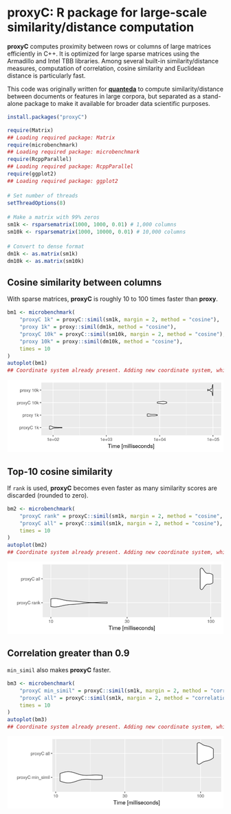 
# proxyC: R package for large-scale similarity/distance computation

**proxyC** computes proximity between rows or columns of large matrices
efficiently in C++. It is optimized for large sparse matrices using the
Armadillo and Intel TBB libraries. Among several built-in
similarity/distance measures, computation of correlation, cosine
similarity and Euclidean distance is particularly fast.

This code was originally written for
[**quanteda**](https://github.com/quanteda/quanteda) to compute
similarity/distance between documents or features in large corpora, but
separated as a stand-alone package to make it available for broader data
scientific purposes.

``` r
install.packages("proxyC")
```

``` r
require(Matrix)
## Loading required package: Matrix
require(microbenchmark)
## Loading required package: microbenchmark
require(RcppParallel)
## Loading required package: RcppParallel
require(ggplot2)
## Loading required package: ggplot2

# Set number of threads
setThreadOptions(8)

# Make a matrix with 99% zeros
sm1k <- rsparsematrix(1000, 1000, 0.01) # 1,000 columns
sm10k <- rsparsematrix(1000, 10000, 0.01) # 10,000 columns

# Convert to dense format
dm1k <- as.matrix(sm1k) 
dm10k <- as.matrix(sm10k)
```

## Cosine similarity between columns

With sparse matrices, **proxyC** is roughly 10 to 100 times faster than
**proxy**.

``` r
bm1 <- microbenchmark(
    "proxyC 1k" = proxyC::simil(sm1k, margin = 2, method = "cosine"),
    "proxy 1k" = proxy::simil(dm1k, method = "cosine"),
    "proxyC 10k" = proxyC::simil(sm10k, margin = 2, method = "cosine"),
    "proxy 10k" = proxy::simil(dm10k, method = "cosine"),
    times = 10
)
autoplot(bm1)
## Coordinate system already present. Adding new coordinate system, which will replace the existing one.
```

![](man/images/unnamed-chunk-4-1.png)<!-- -->

## Top-10 cosine similarity

If `rank` is used, **proxyC** becomes even faster as many similarity
scores are discarded (rounded to zero).

``` r
bm2 <- microbenchmark(
    "proxyC rank" = proxyC::simil(sm1k, margin = 2, method = "cosine", rank = 10),
    "proxyC all" = proxyC::simil(sm1k, margin = 2, method = "cosine"),
    times = 10
)
autoplot(bm2)
## Coordinate system already present. Adding new coordinate system, which will replace the existing one.
```

![](man/images/unnamed-chunk-5-1.png)<!-- -->

## Correlation greater than 0.9

`min_simil` also makes **proxyC** faster.

``` r
bm3 <- microbenchmark(
    "proxyC min_simil" = proxyC::simil(sm1k, margin = 2, method = "correlation", min_simil = 0.9),
    "proxyC all" = proxyC::simil(sm1k, margin = 2, method = "correlation"),
    times = 10
)
autoplot(bm3)
## Coordinate system already present. Adding new coordinate system, which will replace the existing one.
```

![](man/images/unnamed-chunk-6-1.png)<!-- -->

